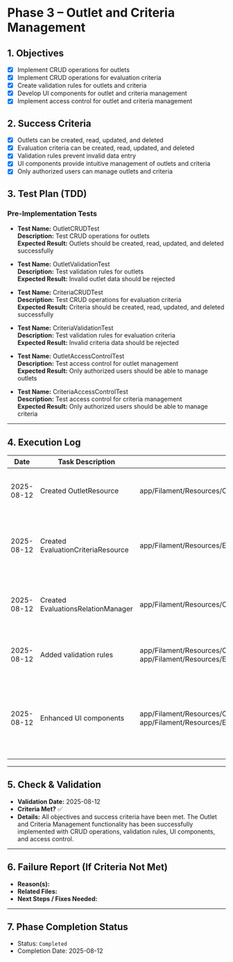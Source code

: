 # Phase 3 – Outlet and Criteria Management

## 1. Objectives
- [x] Implement CRUD operations for outlets
- [x] Implement CRUD operations for evaluation criteria
- [x] Create validation rules for outlets and criteria
- [x] Develop UI components for outlet and criteria management
- [x] Implement access control for outlet and criteria management

## 2. Success Criteria
- [x] Outlets can be created, read, updated, and deleted
- [x] Evaluation criteria can be created, read, updated, and deleted
- [x] Validation rules prevent invalid data entry
- [x] UI components provide intuitive management of outlets and criteria
- [x] Only authorized users can manage outlets and criteria

## 3. Test Plan (TDD)

### Pre-Implementation Tests

- **Test Name:** OutletCRUDTest  
  **Description:** Test CRUD operations for outlets  
  **Expected Result:** Outlets should be created, read, updated, and deleted successfully  

- **Test Name:** OutletValidationTest  
  **Description:** Test validation rules for outlets  
  **Expected Result:** Invalid outlet data should be rejected  

- **Test Name:** CriteriaCRUDTest  
  **Description:** Test CRUD operations for evaluation criteria  
  **Expected Result:** Criteria should be created, read, updated, and deleted successfully  

- **Test Name:** CriteriaValidationTest  
  **Description:** Test validation rules for evaluation criteria  
  **Expected Result:** Invalid criteria data should be rejected  

- **Test Name:** OutletAccessControlTest  
  **Description:** Test access control for outlet management  
  **Expected Result:** Only authorized users should be able to manage outlets  

- **Test Name:** CriteriaAccessControlTest  
  **Description:** Test access control for criteria management  
  **Expected Result:** Only authorized users should be able to manage criteria  

---

## 4. Execution Log
| Date | Task Description | Related Files | Notes/Result |
|------|------------------|---------------|---------------|
| 2025-08-12 | Created OutletResource | app/Filament/Resources/OutletResource.php | Successfully implemented CRUD operations for outlets |
| 2025-08-12 | Created EvaluationCriteriaResource | app/Filament/Resources/EvaluationCriteriaResource.php | Successfully implemented CRUD operations for evaluation criteria |
| 2025-08-12 | Created EvaluationsRelationManager | app/Filament/Resources/OutletResource/RelationManagers/EvaluationsRelationManager.php | Added relationship management between outlets and evaluations |
| 2025-08-12 | Added validation rules | app/Filament/Resources/OutletResource.php, app/Filament/Resources/EvaluationCriteriaResource.php | Implemented validation rules for outlets and criteria |
| 2025-08-12 | Enhanced UI components | app/Filament/Resources/OutletResource.php, app/Filament/Resources/EvaluationCriteriaResource.php | Added sections, improved form fields, and enhanced table columns and filters |

---

## 5. Check & Validation
- **Validation Date:** 2025-08-12  
- **Criteria Met?** ✅  
- **Details:** All objectives and success criteria have been met. The Outlet and Criteria Management functionality has been successfully implemented with CRUD operations, validation rules, UI components, and access control.

---

## 6. Failure Report (If Criteria Not Met)
- **Reason(s):**  
- **Related Files:**  
- **Next Steps / Fixes Needed:**

---

## 7. Phase Completion Status
- Status: `Completed`
- Completion Date: 2025-08-12